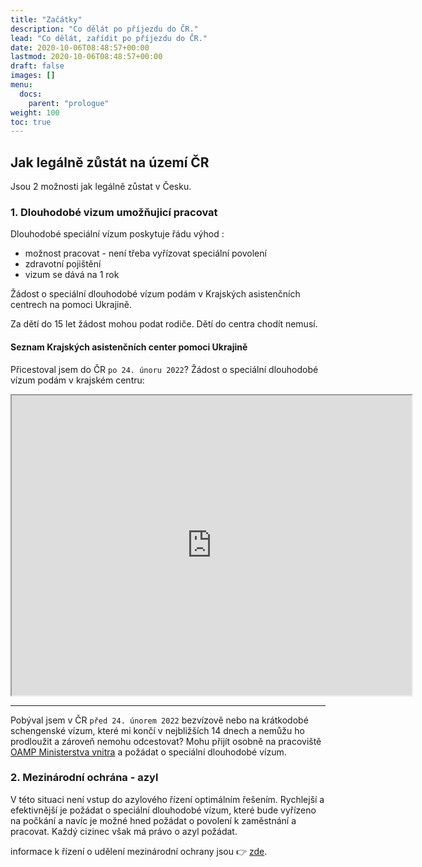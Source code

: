 ```yaml
---
title: "Začátky"
description: "Co dělát po příjezdu do ČR."
lead: "Co dělát, zařídit po příjezdu do ČR."
date: 2020-10-06T08:48:57+00:00
lastmod: 2020-10-06T08:48:57+00:00
draft: false
images: []
menu:
  docs:
    parent: "prologue"
weight: 100
toc: true
---
```


## Jak legálně zůstát na území ČR

Jsou 2 možnosti jak legálně zůstat v Česku.

### 1. Dlouhodobé vizum umožňujicí pracovat
Dlouhodobé speciální vízum poskytuje řádu výhod :
* možnost pracovat - není třeba vyřízovat speciální povolení
* zdravotní pojištění
* vizum se dává na 1 rok

Žádost o speciální dlouhodobé vízum podám v Krajských asistenčních centrech na pomoci Ukrajině.


Za dětí do 15 let žádost mohou podat rodiče. Dětí do centra chodít nemusí.
#### Seznam Krajských asistenčních center pomoci Ukrajině
Přicestoval jsem do ČR `po 24. únoru 2022`? Žádost o speciální dlouhodobé vízum podám v krajském centru:

<iframe src="https://www.google.com/maps/d/embed?mid=1FaqUgfUDGw0B6_tGVRZE4UhnM-dL_tXp&ehbc=2E312F" width="640" height="480"></iframe>

---

Pobýval jsem v ČR `před 24. únorem 2022` bezvízově nebo na krátkodobé schengenské vízum, které mi končí v nejbližších 14 dnech a nemůžu ho prodloužit a zároveň nemohu odcestovat?
Mohu přijít osobně na pracoviště [OAMP Ministerstva vnitra](https://www.mvcr.cz/clanek/sluzby-pro-verejnost-informace-pro-cizince-kontakty.aspx) a požádat o speciální dlouhodobé vízum.
### 2. Mezinárodní ochrána - azyl

V této situaci není vstup do azylového řízení optimálním řešením. Rychlejší a efektivnější je požádat o speciální dlouhodobé vízum, které bude vyřízeno na počkání a navíc je možné hned požádat o povolení k zaměstnání a pracovat.
Každý cizinec však má právo o azyl požádat.

informace k řízení o udělení mezinárodní ochrany jsou :point_right: [zde](https://www.mvcr.cz/migrace/clanek/nase-hlavni-temata-mezinarodni-ochrana-mezinarodni-ochrana.aspx?q=Y2hudW09Mw%3d%3d).
